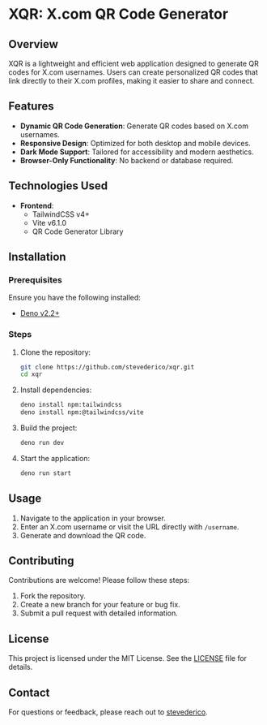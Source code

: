 # XQR: X.com QR Code Generator

## Overview
XQR is a lightweight and efficient web application designed to generate QR codes for X.com usernames. Users can create personalized QR codes that link directly to their X.com profiles, making it easier to share and connect.

## Features
- **Dynamic QR Code Generation**: Generate QR codes based on X.com usernames.
- **Responsive Design**: Optimized for both desktop and mobile devices.
- **Dark Mode Support**: Tailored for accessibility and modern aesthetics.
- **Browser-Only Functionality**: No backend or database required.

## Technologies Used
- **Frontend**:
  - TailwindCSS v4+
  - Vite v6.1.0
  - QR Code Generator Library

## Installation
### Prerequisites
Ensure you have the following installed:
- [Deno v2.2+](https://deno.land/)

### Steps
1. Clone the repository:
   ```bash
   git clone https://github.com/stevederico/xqr.git
   cd xqr
   ```
2. Install dependencies:
   ```bash
   deno install npm:tailwindcss
   deno install npm:@tailwindcss/vite
   ```
3. Build the project:
   ```bash
   deno run dev
   ```
4. Start the application:
   ```bash
   deno run start
   ```

## Usage
1. Navigate to the application in your browser.
2. Enter an X.com username or visit the URL directly with `/username`.
3. Generate and download the QR code.

## Contributing
Contributions are welcome! Please follow these steps:
1. Fork the repository.
2. Create a new branch for your feature or bug fix.
3. Submit a pull request with detailed information.

## License
This project is licensed under the MIT License. See the [LICENSE](LICENSE) file for details.

## Contact
For questions or feedback, please reach out to [stevederico](https://github.com/stevederico).
